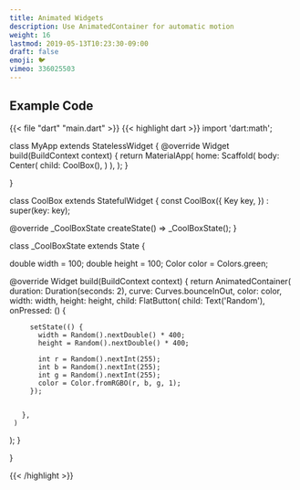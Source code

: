 ```yaml
---
title: Animated Widgets
description: Use AnimatedContainer for automatic motion
weight: 16
lastmod: 2019-05-13T10:23:30-09:00
draft: false
emoji: 🐦
vimeo: 336025503
---
```


## Example Code

{{< file "dart" "main.dart" >}}
{{< highlight dart >}}
import 'dart:math';


class MyApp extends StatelessWidget {
 @override
 Widget build(BuildContext context) {
   return MaterialApp(
     home: Scaffold(
       body: Center(
         child: CoolBox(),
       )
     ),
   );
 }

}

class CoolBox extends StatefulWidget {
 const CoolBox({
   Key key,
 }) : super(key: key);

 @override
 _CoolBoxState createState() => _CoolBoxState();
}

class _CoolBoxState extends State<CoolBox> {

 double width = 100;
 double height = 100;
 Color color = Colors.green;

 @override
 Widget build(BuildContext context) {
   return AnimatedContainer(
     duration: Duration(seconds: 2),
     curve: Curves.bounceInOut,
     color: color,
     width: width,
     height: height,
     child: FlatButton(
       child: Text('Random'),
       onPressed: () {

         setState(() {
           width = Random().nextDouble() * 400;
           height = Random().nextDouble() * 400;

           int r = Random().nextInt(255);
           int b = Random().nextInt(255);
           int g = Random().nextInt(255);
           color = Color.fromRGBO(r, b, g, 1);
         });

        
       },
     )
   );
 }

 }

{{< /highlight >}}